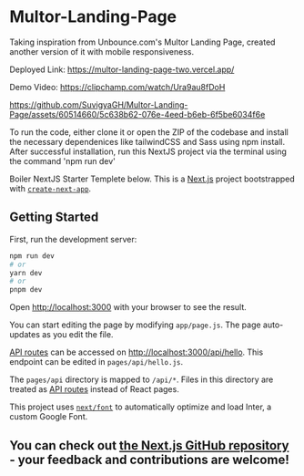 # Multor-Landing-Page
Taking inspiration from Unbounce.com's Multor Landing Page, created another version of it with mobile responsiveness.

Deployed Link:
https://multor-landing-page-two.vercel.app/

Demo Video:
https://clipchamp.com/watch/Ura9au8fDoH

https://github.com/SuvigyaGH/Multor-Landing-Page/assets/60514660/5c638b62-076e-4eed-b6eb-6f5be6034f6e

To run the code, either clone it or open the ZIP of the codebase and install the necessary dependenices like tailwindCSS and Sass using npm install. 
After successful installation, run this NextJS project via the terminal using the command 'npm run dev'


Boiler NextJS Starter Templete below.
This is a [Next.js](https://nextjs.org/) project bootstrapped with [`create-next-app`](https://github.com/vercel/next.js/tree/canary/packages/create-next-app).

## Getting Started

First, run the development server:

```bash
npm run dev
# or
yarn dev
# or
pnpm dev
```

Open [http://localhost:3000](http://localhost:3000) with your browser to see the result.

You can start editing the page by modifying `app/page.js`. The page auto-updates as you edit the file.

[API routes](https://nextjs.org/docs/api-routes/introduction) can be accessed on [http://localhost:3000/api/hello](http://localhost:3000/api/hello). This endpoint can be edited in `pages/api/hello.js`.

The `pages/api` directory is mapped to `/api/*`. Files in this directory are treated as [API routes](https://nextjs.org/docs/api-routes/introduction) instead of React pages.

This project uses [`next/font`](https://nextjs.org/docs/basic-features/font-optimization) to automatically optimize and load Inter, a custom Google Font.

## You can check out [the Next.js GitHub repository](https://github.com/vercel/next.js/) - your feedback and contributions are welcome!

